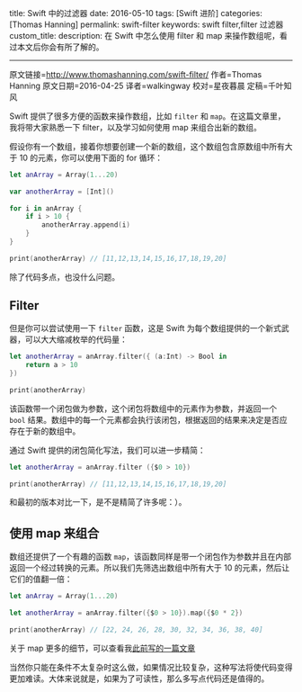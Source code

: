 title: Swift 中的过滤器
date: 2016-05-10
tags: [Swift 进阶]
categories: [Thomas Hanning]
permalink: swift-filter
keywords: swift filter,filter 过滤器
custom_title: 
description: 在 Swift 中怎么使用 filter 和 map 来操作数组呢，看过本文后你会有所了解的。

---
原文链接=http://www.thomashanning.com/swift-filter/
作者=Thomas Hanning
原文日期=2016-04-25
译者=walkingway
校对=星夜暮晨
定稿=千叶知风

<!--此处开始正文-->

Swift 提供了很多方便的函数来操作数组，比如 `filter` 和 `map`。在这篇文章里，我将带大家熟悉一下 filter，以及学习如何使用 map 来组合出新的数组。

<!--more-->

假设你有一个数组，接着你想要创建一个新的数组，这个数组包含原数组中所有大于 10 的元素，你可以使用下面的 for 循环：

```swift
let anArray = Array(1...20)
 
var anotherArray = [Int]()
 
for i in anArray {
    if i > 10 {
        anotherArray.append(i)
    }
}
 
print(anotherArray) // [11,12,13,14,15,16,17,18,19,20]
```

除了代码多点，也没什么问题。

## Filter

但是你可以尝试使用一下 `filter` 函数，这是 Swift 为每个数组提供的一个新式武器，可以大大缩减枚举的代码量：

```swift
let anotherArray = anArray.filter({ (a:Int) -> Bool in
    return a > 10
})
 
print(anotherArray)
```

该函数带一个闭包做为参数，这个闭包将数组中的元素作为参数，并返回一个 `bool` 结果。数组中的每一个元素都会执行该闭包，根据返回的结果来决定是否应存在于新的数组中。

通过 Swift 提供的闭包简化写法，我们可以进一步精简：

```swift
let anotherArray = anArray.filter ({$0 > 10})
 
print(anotherArray) // [11,12,13,14,15,16,17,18,19,20]
```

和最初的版本对比一下，是不是精简了许多呢：）。

## 使用 map 来组合

数组还提供了一个有趣的函数 `map`，该函数同样是带一个闭包作为参数并且在内部返回一个经过转换的元素。所以我们先筛选出数组中所有大于 10 的元素，然后让它们的值翻一倍：

```swift
let anArray = Array(1...20)
 
let anotherArray = anArray.filter({$0 > 10}).map({$0 * 2})
 
print(anotherArray) // [22, 24, 26, 28, 30, 32, 34, 36, 38, 40]
```

关于 map 更多的细节，可以查看我[此前写的一篇文章](http://swift.gg/2015/11/26/swift-map-and-flatmap/)

当然你只能在条件不太复杂时这么做，如果情况比较复杂，这种写法将使代码变得更加难读。大体来说就是，如果为了可读性，那么多写点代码还是值得的。
